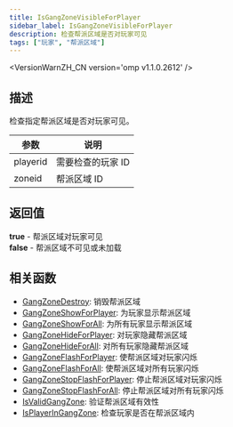 ```yaml
---
title: IsGangZoneVisibleForPlayer
sidebar_label: IsGangZoneVisibleForPlayer
description: 检查帮派区域是否对玩家可见
tags: ["玩家", "帮派区域"]
---
```


<VersionWarnZH_CN version='omp v1.1.0.2612' />

## 描述

检查指定帮派区域是否对玩家可见。

| 参数     | 说明              |
| -------- | ----------------- |
| playerid | 需要检查的玩家 ID |
| zoneid   | 帮派区域 ID       |

## 返回值

**true** - 帮派区域对玩家可见  
**false** - 帮派区域不可见或未加载

## 相关函数

- [GangZoneDestroy](GangZoneDestroy): 销毁帮派区域
- [GangZoneShowForPlayer](GangZoneShowForPlayer): 为玩家显示帮派区域
- [GangZoneShowForAll](GangZoneShowForAll): 为所有玩家显示帮派区域
- [GangZoneHideForPlayer](GangZoneHideForPlayer): 对玩家隐藏帮派区域
- [GangZoneHideForAll](GangZoneHideForAll): 对所有玩家隐藏帮派区域
- [GangZoneFlashForPlayer](GangZoneFlashForPlayer): 使帮派区域对玩家闪烁
- [GangZoneFlashForAll](GangZoneFlashForAll): 使帮派区域对所有玩家闪烁
- [GangZoneStopFlashForPlayer](GangZoneStopFlashForPlayer): 停止帮派区域对玩家闪烁
- [GangZoneStopFlashForAll](GangZoneStopFlashForAll): 停止帮派区域对所有玩家闪烁
- [IsValidGangZone](IsValidGangZone): 验证帮派区域有效性
- [IsPlayerInGangZone](IsPlayerInGangZone): 检查玩家是否在帮派区域内
